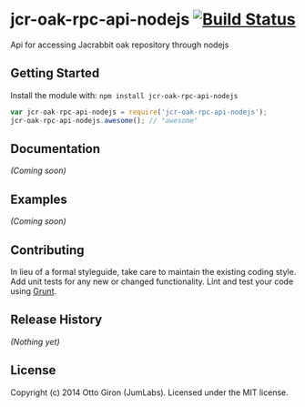 # jcr-oak-rpc-api-nodejs [![Build Status](https://secure.travis-ci.org/ottogiron/jcr-oak-rpc-api-nodejs.png?branch=master)](http://travis-ci.org/ottogiron/jcr-oak-rpc-api-nodejs)

Api for accessing Jacrabbit oak repository through nodejs

## Getting Started
Install the module with: `npm install jcr-oak-rpc-api-nodejs`

```javascript
var jcr-oak-rpc-api-nodejs = require('jcr-oak-rpc-api-nodejs');
jcr-oak-rpc-api-nodejs.awesome(); // "awesome"
```

## Documentation
_(Coming soon)_

## Examples
_(Coming soon)_

## Contributing
In lieu of a formal styleguide, take care to maintain the existing coding style. Add unit tests for any new or changed functionality. Lint and test your code using [Grunt](http://gruntjs.com/).

## Release History
_(Nothing yet)_

## License
Copyright (c) 2014 Otto Giron (JumLabs). Licensed under the MIT license.
